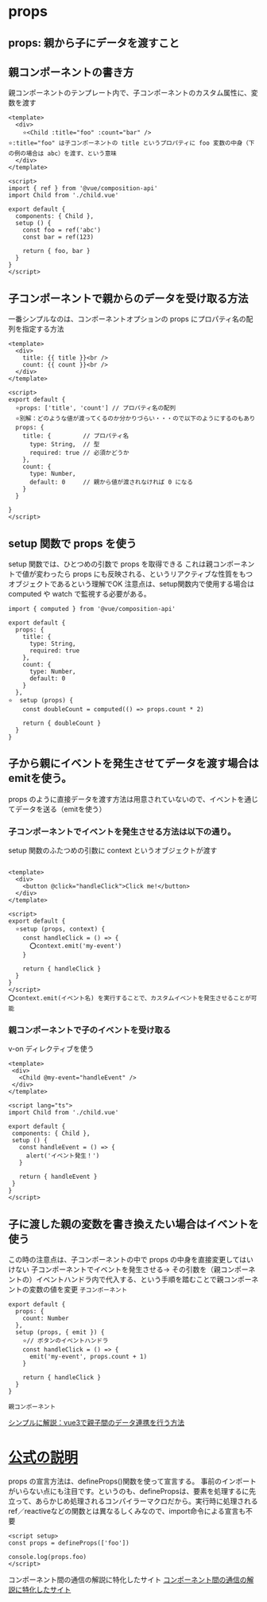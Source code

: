 # props
## props: 親から子にデータを渡すこと

## 親コンポーネントの書き方
親コンポーネントのテンプレート内で、子コンポーネントのカスタム属性に、変数を渡す
```
<template>
  <div>
    ⭐️<Child :title="foo" :count="bar" />
⭐️:title="foo" は子コンポーネントの title というプロパティに foo 変数の中身（下の例の場合は abc）を渡す、という意味
  </div>
</template>

<script>
import { ref } from '@vue/composition-api'
import Child from './child.vue'

export default {
  components: { Child },
  setup () {
    const foo = ref('abc')
    const bar = ref(123)

    return { foo, bar }
  }
}
</script>
```

## 子コンポーネントで親からのデータを受け取る方法
一番シンプルなのは、コンポーネントオプションの props にプロパティ名の配列を指定する方法
```
<template>
  <div>
    title: {{ title }}<br />
    count: {{ count }}<br />
  </div>
</template>

<script>
export default {
  ⭐️props: ['title', 'count'] // プロパティ名の配列
  ⭐️別解：どのような値が渡ってくるのか分かりづらい・・・ので以下のようにするのもあり
  props: {
    title: {         // プロパティ名
      type: String,  // 型
      required: true // 必須かどうか
    },
    count: {
      type: Number,
      default: 0     // 親から値が渡されなければ 0 になる
    }
  }

}
</script>
```

## setup 関数で props を使う
setup 関数では、ひとつめの引数で props を取得できる
これは親コンポーネントで値が変わったら props にも反映される、というリアクティブな性質をもつオブジェクトであるという理解でOK
注意点は、setup関数内で使用する場合は computed や watch で監視する必要がある。



```
import { computed } from '@vue/composition-api'

export default {
  props: {
    title: {
      type: String,
      required: true
    },
    count: {
      type: Number,
      default: 0
    }
  },
⭐️  setup (props) {
    const doubleCount = computed(() => props.count * 2)

    return { doubleCount }
  }
}

```


## 子から親にイベントを発生させてデータを渡す場合はemitを使う。
props のように直接データを渡す方法は用意されていないので、イベントを通じてデータを送る（emitを使う）
### 子コンポーネントでイベントを発生させる方法は以下の通り。
setup 関数のふたつめの引数に context というオブジェクトが渡す
```

<template>
  <div>
    <button @click="handleClick">Click me!</button>
  </div>
</template>

<script>
export default {
  ⭐️setup (props, context) {
    const handleClick = () => {
      ⭕️context.emit('my-event')
    }

    return { handleClick }
  }
}
</script>
⭕️context.emit(イベント名) を実行することで、カスタムイベントを発生させることが可能

```

### 親コンポーネントで子のイベントを受け取る
 v-on ディレクティブを使う
 ```
<template>
  <div>
    <Child @my-event="handleEvent" />
  </div>
</template>

<script lang="ts">
import Child from './child.vue'

export default {
  components: { Child },
  setup () {
    const handleEvent = () => {
      alert('イベント発生！')
    }

    return { handleEvent }
  }
}
</script>

```

## 子に渡した親の変数を書き換えたい場合はイベントを使う
この時の注意点は、子コンポーネントの中で props の中身を直接変更してはいけない
子コンポーネントでイベントを発生させる→
その引数を（親コンポーネントの）イベントハンドラ内で代入する、という手順を踏むことで親コンポーネントの変数の値を変更
`子コンポーネント`
```
export default {
  props: {
    count: Number
  },
  setup (props, { emit }) {
    ⭐️// ボタンのイベントハンドラ
    const handleClick = () => {
      emit('my-event', props.count + 1)
    }

    return { handleClick }
  }
}

```
`親コンポーネント`

<template>
  <div>
    <Child :count="num" @my-event="num = $event" />
      </div>
</template>

<script>
import { ref } from '@vue/composition-api'
import Child from './child.vue'

export default {
  components: { Child },
  setup () {
    const num = ref(0)

    // イベントハンドラ内で num の値を更新
    const handleEvent = (newVal) => {
      num.value = newVal
    }

    return { num, handleEvent }
  }
}
</script>


[シンプルに解説：vue3で親子間のデータ連携を行う方法](https://chiii-blog.com/vue_parent_and_child_props/)

# [公式の説明](https://ja.vuejs.org/guide/components/props.html#props-declaration)
props の宣言方法は、defineProps()関数を使って宣言する。
事前のインポートがいらない点にも注目です。というのも、definePropsは、<scriptsetup>要素を処理するに先立って、あらかじめ処理されるコンパイラーマクロだから。実行時に処理されるref／reactiveなどの関数とは異なるしくみなので、import命令による宣言も不要
```
<script setup>
const props = defineProps(['foo'])

console.log(props.foo)
</script>
```

コンポーネント間の通信の解説に特化したサイト
[コンポーネント間の通信の解説に特化したサイト](https://reisuta.com/props-emit/)
